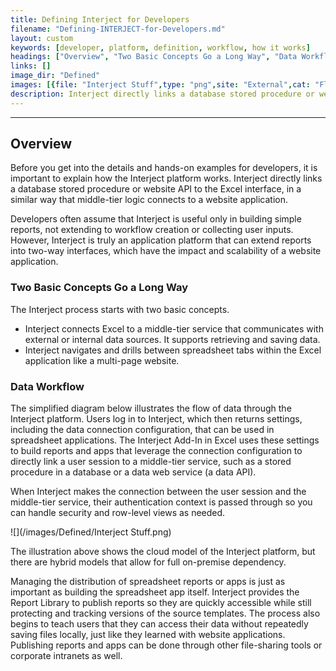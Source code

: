```yaml
---
title: Defining Interject for Developers
filename: "Defining-INTERJECT-for-Developers.md"
layout: custom
keywords: [developer, platform, definition, workflow, how it works]
headings: ["Overview", "Two Basic Concepts Go a Long Way", "Data Workflow"]
links: []
image_dir: "Defined"
images: [{file: "Interject Stuff",type: "png",site: "External",cat: "Flow Chart",sub: "Platform API",report: "",ribbon: "",config: ""}]
description: Interject directly links a database stored procedure or website API to the Excel interface, in a similar way that middle-tier logic connects to a website application.
---
```

* * *

## Overview

Before you get into the details and hands-on examples for developers, it is important to explain how the Interject platform works. Interject directly links a database stored procedure or website API to the Excel interface, in a similar way that middle-tier logic connects to a website application.

Developers often assume that Interject is useful only in building simple reports, not extending to workflow creation or collecting user inputs. However, Interject is truly an application platform that can extend reports into two-way interfaces, which have the impact and scalability of a website application.

### Two Basic Concepts Go a Long Way

The Interject process starts with two basic concepts.

* Interject connects Excel to a middle-tier service that communicates with external or internal data sources. It supports retrieving and saving data.
* Interject navigates and drills between spreadsheet tabs within the Excel application like a multi-page website.

### Data Workflow

The simplified diagram below illustrates the flow of data through the Interject platform. Users log in to Interject, which then returns settings, including the data connection configuration, that can be used in spreadsheet applications. The Interject Add-In in Excel uses these settings to build reports and apps that leverage the connection configuration to directly link a user session to a middle-tier service, such as a stored procedure in a database or a data web service (a data API).

When Interject makes the connection between the user session and the middle-tier service, their authentication context is passed through so you can handle security and row-level views as needed.

![](/images/Defined/Interject Stuff.png)
<br>

The illustration above shows the cloud model of the Interject platform, but there are hybrid models that allow for full on-premise dependency.

Managing the distribution of spreadsheet reports or apps is just as important as building the spreadsheet app itself. Interject provides the Report Library to publish reports so they are quickly accessible while still protecting and tracking versions of the source templates. The process also begins to teach users that they can access their data without repeatedly saving files locally, just like they learned with website applications. Publishing reports and apps can be done through other file-sharing tools or corporate intranets as well.
